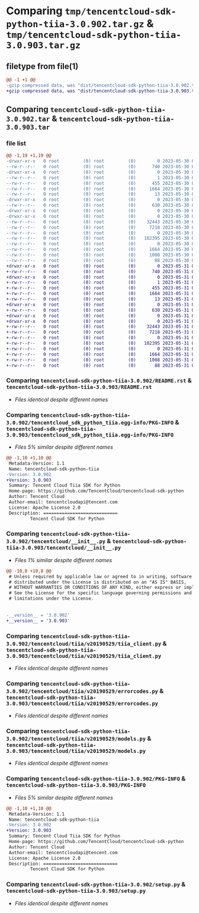 # Comparing `tmp/tencentcloud-sdk-python-tiia-3.0.902.tar.gz` & `tmp/tencentcloud-sdk-python-tiia-3.0.903.tar.gz`

## filetype from file(1)

```diff
@@ -1 +1 @@
-gzip compressed data, was "dist/tencentcloud-sdk-python-tiia-3.0.902.tar", last modified: Tue May 30 00:34:55 2023, max compression
+gzip compressed data, was "dist/tencentcloud-sdk-python-tiia-3.0.903.tar", last modified: Wed May 31 02:23:35 2023, max compression
```

## Comparing `tencentcloud-sdk-python-tiia-3.0.902.tar` & `tencentcloud-sdk-python-tiia-3.0.903.tar`

### file list

```diff
@@ -1,19 +1,19 @@
-drwxr-xr-x   0 root         (0) root         (0)        0 2023-05-30 00:34:55.000000 tencentcloud-sdk-python-tiia-3.0.902/
--rw-r--r--   0 root         (0) root         (0)      740 2023-05-30 00:34:55.000000 tencentcloud-sdk-python-tiia-3.0.902/README.rst
-drwxr-xr-x   0 root         (0) root         (0)        0 2023-05-30 00:34:55.000000 tencentcloud-sdk-python-tiia-3.0.902/tencentcloud_sdk_python_tiia.egg-info/
--rw-r--r--   0 root         (0) root         (0)        1 2023-05-30 00:34:55.000000 tencentcloud-sdk-python-tiia-3.0.902/tencentcloud_sdk_python_tiia.egg-info/dependency_links.txt
--rw-r--r--   0 root         (0) root         (0)      455 2023-05-30 00:34:55.000000 tencentcloud-sdk-python-tiia-3.0.902/tencentcloud_sdk_python_tiia.egg-info/SOURCES.txt
--rw-r--r--   0 root         (0) root         (0)     1664 2023-05-30 00:34:55.000000 tencentcloud-sdk-python-tiia-3.0.902/tencentcloud_sdk_python_tiia.egg-info/PKG-INFO
--rw-r--r--   0 root         (0) root         (0)       13 2023-05-30 00:34:55.000000 tencentcloud-sdk-python-tiia-3.0.902/tencentcloud_sdk_python_tiia.egg-info/top_level.txt
-drwxr-xr-x   0 root         (0) root         (0)        0 2023-05-30 00:34:55.000000 tencentcloud-sdk-python-tiia-3.0.902/tencentcloud/
--rw-r--r--   0 root         (0) root         (0)      630 2023-05-30 00:34:55.000000 tencentcloud-sdk-python-tiia-3.0.902/tencentcloud/__init__.py
-drwxr-xr-x   0 root         (0) root         (0)        0 2023-05-30 00:34:55.000000 tencentcloud-sdk-python-tiia-3.0.902/tencentcloud/tiia/
-drwxr-xr-x   0 root         (0) root         (0)        0 2023-05-30 00:34:55.000000 tencentcloud-sdk-python-tiia-3.0.902/tencentcloud/tiia/v20190529/
--rw-r--r--   0 root         (0) root         (0)    32443 2023-05-30 00:34:55.000000 tencentcloud-sdk-python-tiia-3.0.902/tencentcloud/tiia/v20190529/tiia_client.py
--rw-r--r--   0 root         (0) root         (0)     7218 2023-05-30 00:34:55.000000 tencentcloud-sdk-python-tiia-3.0.902/tencentcloud/tiia/v20190529/errorcodes.py
--rw-r--r--   0 root         (0) root         (0)        0 2023-05-30 00:34:55.000000 tencentcloud-sdk-python-tiia-3.0.902/tencentcloud/tiia/v20190529/__init__.py
--rw-r--r--   0 root         (0) root         (0)   102395 2023-05-30 00:34:55.000000 tencentcloud-sdk-python-tiia-3.0.902/tencentcloud/tiia/v20190529/models.py
--rw-r--r--   0 root         (0) root         (0)        0 2023-05-30 00:34:55.000000 tencentcloud-sdk-python-tiia-3.0.902/tencentcloud/tiia/__init__.py
--rw-r--r--   0 root         (0) root         (0)     1664 2023-05-30 00:34:55.000000 tencentcloud-sdk-python-tiia-3.0.902/PKG-INFO
--rw-r--r--   0 root         (0) root         (0)     1008 2023-05-30 00:34:55.000000 tencentcloud-sdk-python-tiia-3.0.902/setup.py
--rw-r--r--   0 root         (0) root         (0)       88 2023-05-30 00:34:55.000000 tencentcloud-sdk-python-tiia-3.0.902/setup.cfg
+drwxr-xr-x   0 root         (0) root         (0)        0 2023-05-31 02:23:35.000000 tencentcloud-sdk-python-tiia-3.0.903/
+-rw-r--r--   0 root         (0) root         (0)      740 2023-05-31 02:23:34.000000 tencentcloud-sdk-python-tiia-3.0.903/README.rst
+drwxr-xr-x   0 root         (0) root         (0)        0 2023-05-31 02:23:35.000000 tencentcloud-sdk-python-tiia-3.0.903/tencentcloud_sdk_python_tiia.egg-info/
+-rw-r--r--   0 root         (0) root         (0)        1 2023-05-31 02:23:35.000000 tencentcloud-sdk-python-tiia-3.0.903/tencentcloud_sdk_python_tiia.egg-info/dependency_links.txt
+-rw-r--r--   0 root         (0) root         (0)      455 2023-05-31 02:23:35.000000 tencentcloud-sdk-python-tiia-3.0.903/tencentcloud_sdk_python_tiia.egg-info/SOURCES.txt
+-rw-r--r--   0 root         (0) root         (0)     1664 2023-05-31 02:23:35.000000 tencentcloud-sdk-python-tiia-3.0.903/tencentcloud_sdk_python_tiia.egg-info/PKG-INFO
+-rw-r--r--   0 root         (0) root         (0)       13 2023-05-31 02:23:35.000000 tencentcloud-sdk-python-tiia-3.0.903/tencentcloud_sdk_python_tiia.egg-info/top_level.txt
+drwxr-xr-x   0 root         (0) root         (0)        0 2023-05-31 02:23:35.000000 tencentcloud-sdk-python-tiia-3.0.903/tencentcloud/
+-rw-r--r--   0 root         (0) root         (0)      630 2023-05-31 02:23:34.000000 tencentcloud-sdk-python-tiia-3.0.903/tencentcloud/__init__.py
+drwxr-xr-x   0 root         (0) root         (0)        0 2023-05-31 02:23:35.000000 tencentcloud-sdk-python-tiia-3.0.903/tencentcloud/tiia/
+drwxr-xr-x   0 root         (0) root         (0)        0 2023-05-31 02:23:35.000000 tencentcloud-sdk-python-tiia-3.0.903/tencentcloud/tiia/v20190529/
+-rw-r--r--   0 root         (0) root         (0)    32443 2023-05-31 02:23:35.000000 tencentcloud-sdk-python-tiia-3.0.903/tencentcloud/tiia/v20190529/tiia_client.py
+-rw-r--r--   0 root         (0) root         (0)     7218 2023-05-31 02:23:35.000000 tencentcloud-sdk-python-tiia-3.0.903/tencentcloud/tiia/v20190529/errorcodes.py
+-rw-r--r--   0 root         (0) root         (0)        0 2023-05-31 02:23:35.000000 tencentcloud-sdk-python-tiia-3.0.903/tencentcloud/tiia/v20190529/__init__.py
+-rw-r--r--   0 root         (0) root         (0)   102395 2023-05-31 02:23:35.000000 tencentcloud-sdk-python-tiia-3.0.903/tencentcloud/tiia/v20190529/models.py
+-rw-r--r--   0 root         (0) root         (0)        0 2023-05-31 02:23:35.000000 tencentcloud-sdk-python-tiia-3.0.903/tencentcloud/tiia/__init__.py
+-rw-r--r--   0 root         (0) root         (0)     1664 2023-05-31 02:23:35.000000 tencentcloud-sdk-python-tiia-3.0.903/PKG-INFO
+-rw-r--r--   0 root         (0) root         (0)     1008 2023-05-31 02:23:34.000000 tencentcloud-sdk-python-tiia-3.0.903/setup.py
+-rw-r--r--   0 root         (0) root         (0)       88 2023-05-31 02:23:35.000000 tencentcloud-sdk-python-tiia-3.0.903/setup.cfg
```

### Comparing `tencentcloud-sdk-python-tiia-3.0.902/README.rst` & `tencentcloud-sdk-python-tiia-3.0.903/README.rst`

 * *Files identical despite different names*

### Comparing `tencentcloud-sdk-python-tiia-3.0.902/tencentcloud_sdk_python_tiia.egg-info/PKG-INFO` & `tencentcloud-sdk-python-tiia-3.0.903/tencentcloud_sdk_python_tiia.egg-info/PKG-INFO`

 * *Files 5% similar despite different names*

```diff
@@ -1,10 +1,10 @@
 Metadata-Version: 1.1
 Name: tencentcloud-sdk-python-tiia
-Version: 3.0.902
+Version: 3.0.903
 Summary: Tencent Cloud Tiia SDK for Python
 Home-page: https://github.com/TencentCloud/tencentcloud-sdk-python
 Author: Tencent Cloud
 Author-email: tencentcloudapi@tencent.com
 License: Apache License 2.0
 Description: ============================
         Tencent Cloud SDK for Python
```

### Comparing `tencentcloud-sdk-python-tiia-3.0.902/tencentcloud/__init__.py` & `tencentcloud-sdk-python-tiia-3.0.903/tencentcloud/__init__.py`

 * *Files 1% similar despite different names*

```diff
@@ -10,8 +10,8 @@
 # Unless required by applicable law or agreed to in writing, software
 # distributed under the License is distributed on an "AS IS" BASIS,
 # WITHOUT WARRANTIES OR CONDITIONS OF ANY KIND, either express or implied.
 # See the License for the specific language governing permissions and
 # limitations under the License.
 
 
-__version__ = '3.0.902'
+__version__ = '3.0.903'
```

### Comparing `tencentcloud-sdk-python-tiia-3.0.902/tencentcloud/tiia/v20190529/tiia_client.py` & `tencentcloud-sdk-python-tiia-3.0.903/tencentcloud/tiia/v20190529/tiia_client.py`

 * *Files identical despite different names*

### Comparing `tencentcloud-sdk-python-tiia-3.0.902/tencentcloud/tiia/v20190529/errorcodes.py` & `tencentcloud-sdk-python-tiia-3.0.903/tencentcloud/tiia/v20190529/errorcodes.py`

 * *Files identical despite different names*

### Comparing `tencentcloud-sdk-python-tiia-3.0.902/tencentcloud/tiia/v20190529/models.py` & `tencentcloud-sdk-python-tiia-3.0.903/tencentcloud/tiia/v20190529/models.py`

 * *Files identical despite different names*

### Comparing `tencentcloud-sdk-python-tiia-3.0.902/PKG-INFO` & `tencentcloud-sdk-python-tiia-3.0.903/PKG-INFO`

 * *Files 5% similar despite different names*

```diff
@@ -1,10 +1,10 @@
 Metadata-Version: 1.1
 Name: tencentcloud-sdk-python-tiia
-Version: 3.0.902
+Version: 3.0.903
 Summary: Tencent Cloud Tiia SDK for Python
 Home-page: https://github.com/TencentCloud/tencentcloud-sdk-python
 Author: Tencent Cloud
 Author-email: tencentcloudapi@tencent.com
 License: Apache License 2.0
 Description: ============================
         Tencent Cloud SDK for Python
```

### Comparing `tencentcloud-sdk-python-tiia-3.0.902/setup.py` & `tencentcloud-sdk-python-tiia-3.0.903/setup.py`

 * *Files identical despite different names*

